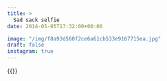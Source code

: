 ```yaml
---
title: >
  Sad sack selfie
date: 2014-05-05T17:32:00+00:00

image: "/img/f8a93d560f2ce6a61cb533e9167715ea.jpg"
draft: false
instagram: true
---
```


{{<photo src="/img/f8a93d560f2ce6a61cb533e9167715ea.jpg">}}
